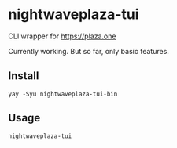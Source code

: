 # nightwaveplaza-tui
CLI wrapper for https://plaza.one

Currently working. But so far, only basic features.

## Install
`yay -Syu nightwaveplaza-tui-bin`

## Usage
`nightwaveplaza-tui`
